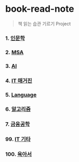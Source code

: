 # book-read-note
> 책 읽는 습관 기르기 Project


### 1. [인문학](https://github.com/jukyellow/book-read-note/tree/master/01_%EC%9D%B8%EB%AC%B8%ED%95%99)  
### 2. [MSA](https://github.com/jukyellow/book-read-note/tree/master/02_IT_MSA)  
### 3. [AI](https://github.com/jukyellow/book-read-note/tree/master/03_IT_AI)  
### 4. [IT 매거진](https://github.com/jukyellow/book-read-note/tree/master/04_IT_%EB%A7%A4%EA%B1%B0%EC%A7%84)  
### 5. [Language](https://github.com/jukyellow/book-read-note/tree/master/05_IT_%ED%94%84%EB%A1%9C%EA%B7%B8%EB%9E%98%EB%B0%8D)  
### 6. [알고리즘](https://github.com/jukyellow/book-read-note/tree/master/06_%EC%95%8C%EA%B3%A0%EB%A6%AC%EC%A6%98)  
### 7. [금융공학](https://github.com/jukyellow/book-read-note/tree/master/08_%EA%B8%88%EC%9C%B5%EA%B3%B5%ED%95%99)  
### 99. [IT 기타](https://github.com/jukyellow/book-read-note/tree/master/07_IT_%EA%B8%B0%ED%83%80)  
### 100. [육아서](https://github.com/jukyellow/book-read-note/tree/master/10_%EC%9C%A1%EC%95%84%EC%84%9C)  
